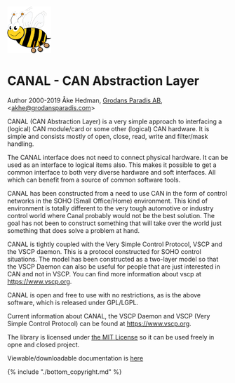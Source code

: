 # ![](/assets/logo_100.png)

# CANAL - CAN Abstraction Layer

Author 2000-2019 Åke Hedman, [Grodans Paradis AB](http://www.grodansparadis.com), &lt;[akhe@grodansparadis.com](mailto:akhe@grodansparadis.com)&gt;


CANAL (CAN Abstraction Layer) is a very simple approach to interfacing a (logical) CAN module/card or some other (logical) CAN hardware. It is simple and consists mostly of open, close, read, write and filter/mask handling.

The CANAL interface does not need to connect physical hardware. It can be used as an interface to logical items also. This makes it possible to get a common interface to both very diverse hardware and soft interfaces. All which can benefit from a source of common software tools.

CANAL has been constructed from a need to use CAN in the form of control networks in the SOHO (Small Office/Home) environment. This kind of environment is totally different to the very tough automotive or industry control world where Canal probably would not be the best solution. The goal has not been to construct something that will take over the world just something that does solve a problem at hand.

CANAL is tightly coupled with the Very Simple Control Protocol, VSCP and the VSCP daemon. This is a protocol constructed for SOHO control situations. The model has been constructed as a two-layer model so that the VSCP Daemon can also be useful for people that are just  interested in CAN and not in VSCP. You can find more information about vscp at https://www.vscp.org.

CANAL is open and free to use with no restrictions, as is the above software, which is released under GPL/LGPL.

Current information about CANAL, the VSCP Daemon and VSCP (Very Simple Control Protocol) can be found at https://www.vscp.org.

The library is licensed under [the  MIT License](https://opensource.org/licenses/MIT) so it can be used freely in opne and closed project.

Viewable/downloadable documentation is [here](https://grodansparadis.gitbooks.io/the-vscp-helper-library)

{% include "./bottom_copyright.md" %}
